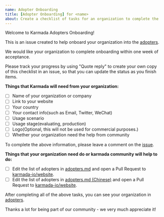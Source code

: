 ```yaml
---
name: Adopter Onboarding
title: [Adopter Onboarding] for <name>
about: Create a checklist of tasks for an organization to complete the onboarding process
---
```

Welcome to Karmada Adopters Onboarding!

This is an issue created to help onboard your organization into the [adopters](https://karmada.io/adopters/).

We would like your organization to complete onboarding within one week of acceptance.

Please track your progress by using "Quote reply" to create your own copy of this checklist in an issue, so that you can update the status as you finish items.

**Things that Karmada will need from your organization:**

- [ ] Name of your organization or company
- [ ] Link to your website
- [ ] Your country
- [ ] Your contact info(such as Email, Twitter, WeChat)
- [ ] Usage scenario
- [ ] Usage stage(evaluating, production)
- [ ] Logo(Optional, this will not be used for commercial purposes.) 
- [ ] Whether your organization need the help from community

To complete the above information, please leave a comment on the [issue](https://github.com/karmada-io/karmada/issues/4540).

**Things that your organization need do or karmada community will help to do:**

- [ ] Edit the list of adopters in [adopters.md](https://github.com/karmada-io/website/blob/main/src/pages/adopters.md) and open a Pull Request to [karmada-io/website](https://github.com/karmada-io/website).
- [ ] Edit the list of adopters in [adopters.md (Chinese)](https://github.com/karmada-io/website/blob/main/i18n/zh/docusaurus-plugin-content-pages/adopters.md) and open a Pull Request to [karmada-io/website](https://github.com/karmada-io/website).

After completing all of the above tasks, you can see your organization in [adopters](https://karmada.io/adopters/).

Thanks a lot for being part of our community - we very much appreciate it!
